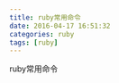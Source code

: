 ```yaml
---
title: ruby常用命令
date: 2016-04-17 16:51:32
categories: ruby
tags: [ruby]
---
```

ruby常用命令
<!-- more -->





<!--<img src="/images/6.png" width="800" height="263" />-->
<!--<font color=#FF6666></font>-->
